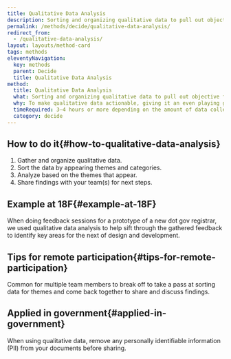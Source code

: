 ```yaml
---
title: Qualitative Data Analysis
description: Sorting and organizing qualitative data to pull out objective findings and help decide on next steps.
permalink: /methods/decide/qualitative-data-analysis/
redirect_from:
  - /qualitative-data-analysis/
layout: layouts/method-card
tags: methods
eleventyNavigation:
  key: methods
  parent: Decide
  title: Qualitative Data Analysis
method:
  title: Qualitative Data Analysis
  what: Sorting and organizing qualitative data to pull out objective findings and help decide on next steps.
  why: To make qualitative data actionable, giving it an even playing ground with quantitative data.
  timeRequired: 3–4 hours or more depending on the amount of data collected.
  category: decide
---
```


## How to do it{#how-to-qualitative-data-analysis}

1. Gather and organize qualitative data.
1. Sort the data by appearing themes and categories. 
1. Analyze based on the themes that appear.
1. Share findings with your team(s) for next steps.

<section class="method--section method--section--18f-example" markdown="1" >

## Example at 18F{#example-at-18F}

When doing feedback sessions for a prototype of a new dot gov registrar, we used qualitative data analysis to help sift through the gathered feedback to identify key areas for the next of design and development.

## Tips for remote participation{#tips-for-remote-participation}
Common for multiple team members to break off to take a pass at sorting data for themes and come back together to share and discuss findings.

</section>

<section class="method--section method--section--government-considerations" markdown="1" >

## Applied in government{#applied-in-government}

When using qualitative data, remove any personally identifiable information (PII) from your documents before sharing.
</section>
